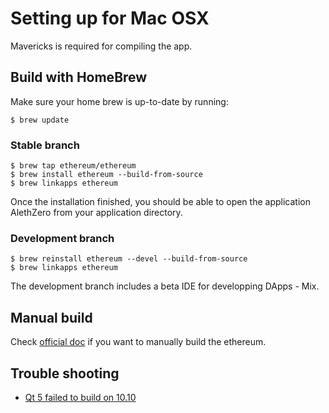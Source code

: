 # Setting up for Mac OSX

Mavericks is required for compiling the app.

## Build with HomeBrew

Make sure your home brew is up-to-date by running:

```
$ brew update
```

### Stable branch

```
$ brew tap ethereum/ethereum
$ brew install ethereum --build-from-source
$ brew linkapps ethereum
```

Once the installation finished, you should be able to open the application AlethZero from your application directory.

### Development branch

```
$ brew reinstall ethereum --devel --build-from-source
$ brew linkapps ethereum
```

The development branch includes a beta IDE for developping DApps - Mix.

## Manual build

Check [official doc](https://github.com/ethereum/cpp-ethereum/wiki/Building-on-MacOS#manual-build) if you want to manually build the ethereum.

## Trouble shooting

- [Qt 5 failed to build on 10.10](https://github.com/Homebrew/homebrew/issues/35242)
